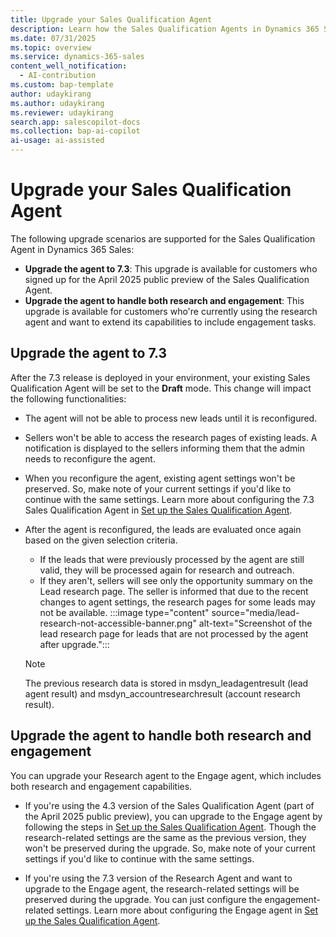 ```yaml
---
title: Upgrade your Sales Qualification Agent
description: Learn how the Sales Qualification Agents in Dynamics 365 Sales can be your personal assistant in qualifying leads and improving sales outcomes.
ms.date: 07/31/2025
ms.topic: overview
ms.service: dynamics-365-sales
content_well_notification:
  - AI-contribution
ms.custom: bap-template
author: udaykirang
ms.author: udaykirang
ms.reviewer: udaykirang
search.app: salescopilot-docs
ms.collection: bap-ai-copilot
ai-usage: ai-assisted
---
```


# Upgrade your Sales Qualification Agent

The following upgrade scenarios are supported for the Sales Qualification Agent in Dynamics 365 Sales:

- **Upgrade the agent to 7.3**: This upgrade is available for customers who signed up for the April 2025 public preview of the Sales Qualification Agent.
- **Upgrade the agent to handle both research and engagement**: This upgrade is available for customers who're currently using the research agent and want to extend its capabilities to include engagement tasks.


## Upgrade the agent to 7.3

After the 7.3 release is deployed in your environment, your existing Sales Qualification Agent will be set to the **Draft** mode. This change will impact the following functionalities:

- The agent will not be able to process new leads until it is reconfigured.

- Sellers won't be able to access the research pages of existing leads. A notification is displayed to the sellers informing them that the admin needs to reconfigure the agent.
- When you reconfigure the agent, existing agent settings won't be preserved. So, make note of your current settings if you'd like to continue with the same settings. Learn more about configuring the 7.3 Sales Qualification Agent in [Set up the Sales Qualification Agent](configure-sales-qualification-agent.md).
- After the agent is reconfigured, the leads are evaluated once again based on the given selection criteria. 
    - If the leads that were previously processed by the agent are still valid, they will be processed again for research and outreach.
    - If they aren't, sellers will see only the opportunity summary on the Lead research page. The seller is informed that due to the recent changes to agent settings, the research pages for some leads may not be available.
    :::image type="content" source="media/lead-research-not-accessible-banner.png" alt-text="Screenshot of the lead research page for leads that are not processed by the agent after upgrade.":::
    > [!NOTE]
    > The previous research data is stored in msdyn_leadagentresult (lead agent result) and msdyn_accountresearchresult (account research result).

## Upgrade the agent to handle both research and engagement

You can upgrade your Research agent to the Engage agent, which includes both research and engagement capabilities.

- If you're using the 4.3 version of the Sales Qualification Agent (part of the April 2025 public preview), you can upgrade to the Engage agent by following the steps in [Set up the Sales Qualification Agent](configure-sales-qualification-agent.md). Though the research-related settings are the same as the previous version, they won't be preserved during the upgrade. So, make note of your current settings if you'd like to continue with the same settings.

- If you're using the 7.3 version of the Research Agent and want to upgrade to the Engage agent, the research-related settings will be preserved during the upgrade. You can just configure the engagement-related settings. Learn more about configuring the Engage agent in [Set up the Sales Qualification Agent](configure-sales-qualification-agent.md).

